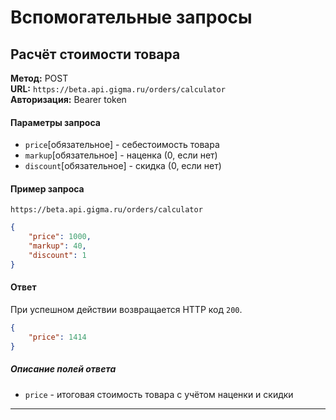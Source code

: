 # Вспомогательные запросы

## Расчёт стоимости товара

**Метод:** POST  
**URL:** `https://beta.api.gigma.ru/orders/calculator`  
**Авторизация:** Bearer token

#### Параметры запроса

- `price`[обязательное] - себестоимость товара
- `markup`[обязательное] - наценка (0, если нет)
- `discount`[обязательное] - скидка (0, если нет)

#### Пример запроса

`https://beta.api.gigma.ru/orders/calculator`
```JSON
{
	"price": 1000,
	"markup": 40,
	"discount": 1
}
```

#### Ответ

При успешном действии возвращается HTTP код `200`.
```json
{
	"price": 1414
}
```

##### Описание полей ответа

- `price` - итоговая стоимость товара с учётом наценки и скидки

---